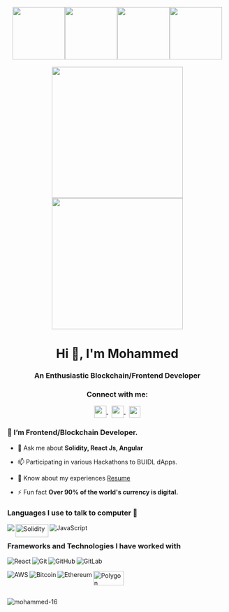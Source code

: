 <p align="center">
  <img src="https://media3.giphy.com/media/ln7z2eWriiQAllfVcn/200w.webp" width="120"><img src="https://i.giphy.com/media/eNAsjO55tPbgaor7ma/200w.webp" width="120"><img src="https://i.giphy.com/media/KzJkzjggfGN5Py6nkT/200.webp" width="120"><img src="https://i.giphy.com/media/IdyAQJVN2kVPNUrojM/200.webp" width="120"><br><br>
    <img src="https://little.kylerconway.com/images/golang-what.gif" width="300"><img src="https://intro.rustbridge.com/img/ferris.gif" width="300">
</p>
<h1 align="center">Hi 👋, I'm Mohammed</h1>
<h3 align="center">An Enthusiastic Blockchain/Frontend Developer</h3>

<h3 align="center">Connect with me:</h3>
<p align="center">
<a href="https://www.linkedin.com/in/mohammed-lokhandwala/" target="_blank">
  <img  align="center" width="28px" src="https://cdn.pixabay.com/photo/2017/08/22/11/56/linked-in-2668700_1280.png" />
</a>&nbsp;
<a href="https://twitter.com/0xMohammed16" target="_blank">
  <img  align="center" width="28px" src="https://as1.ftcdn.net/v2/jpg/03/20/88/34/1000_F_320883488_PMmkQget359WtY6foB1xFN3Wcvus6WTM.jpg" />
</a>&nbsp;
<a href="mailto:mohammedlokhand4429@gmail.com">
  <img align="center" width="26px" src="https://logodownload.org/wp-content/uploads/2018/03/gmail-logo-16.png" />
</a></p>

### 🔭 I’m Frontend/Blockchain Developer.

- 💬 Ask me about **Solidity, React Js, Angular**

- 📫 Participating in various Hackathons to BUIDL dApps.

- 📄 Know about my experiences [Resume](https://drive.google.com/file/d/1fhts1iCs3f7GwPeaMnNuRg-ShjYn3XoC/view?usp=sharing)

- ⚡ Fun fact **Over 90% of the world's currency is digital.**

### Languages I use to talk to computer 🤔
<img align="left" src="https://img.shields.io/badge/c++%20-%2300599C.svg?&style=for-the-badge&logo=c%2B%2B&ogoColor=white">
<img align="left" width="75px" height="30px" alt="Solidity" src="https://cointral.com/wp-content/uploads/2019/11/solidity-nedir.png"/>
<img align="left" alt="JavaScript" src="https://img.shields.io/badge/javascript%20-%23323330.svg?&style=for-the-badge&logo=javascript&logoColor=%23F7DF1E"/>
<p>&nbsp;</p>

### Frameworks and Technologies I have worked with
<img align="left" alt="React" src="https://img.shields.io/badge/react%20-%2320232a.svg?&style=for-the-badge&logo=react&logoColor=%2361DAFB"/>
	<img align="left" alt="Git" src="https://img.shields.io/badge/git%20-%23F05033.svg?&style=for-the-badge&logo=git&logoColor=white"/>
    <img align="left" alt="GitHub" src="https://img.shields.io/badge/github%20-%23121011.svg?&style=for-the-badge&logo=github&logoColor=white"/>
    <img align="left" alt="GitLab" src="https://img.shields.io/badge/gitlab%20-%23181717.svg?&style=for-the-badge&logo=gitlab&logoColor=white"/>
    <p>&nbsp;</p>
    <img align="left" alt="AWS" src="https://img.shields.io/badge/AWS%20-%23FF9900.svg?&style=for-the-badge&logo=amazon-aws&logoColor=white"/>
    <img align="left" alt="Bitcoin" src="https://img.shields.io/badge/Bitcoin-000?style=for-the-badge&logo=bitcoin&logoColor=white"/>
    <img align="left" alt="Ethereum" src="https://img.shields.io/badge/Ethereum-3C3C3D?style=for-the-badge&logo=Ethereum&logoColor=white"/>
    <img align="left" alt="Polygon" width="70" height="33"  src="https://www.esports.net/wp-content/uploads/2021/10/polygon-cryptogaming.jpg"/>
<p>&nbsp;</p><br>
<p><img align="center" src="https://github-readme-streak-stats.herokuapp.com/?user=mohammed-16&theme=blue-green" alt="mohammed-16" /></p>
